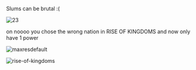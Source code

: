Slums can be brutal :(




![23](https://github.com/Slum-Web/Slum-Web.github.io/assets/135080444/7a91dbce-f2b8-4b80-bc32-c30c39172f0b)




on noooo you chose the wrong nation in RISE OF KINGDOMS and now only have 1 power






![maxresdefault](https://github.com/Slum-Web/Slum-Web.github.io/assets/135080444/6eb4a5dd-0d69-4043-ac5e-35999183ddc7)















































































































































































































































































































































































































































































































































































































































































































































































































































































































































































































































































































































































































































































































































































































































































































































































































































































































































































































































































































































































































































































































































































































































































































































































































































































































































































































































































































































































































































































































































































































































































































































































































































































































































































































































































































































































































































































































































































































































































































































































































































































































































































































































































































































































































































































































































































































































































































































































































































































































































































































































































































































































































































































































































































































































































































































































































































































































































































































































































































































































































































































































































































































































































































































































































































































































































































































































































































































































































































































































































































































































































































































































































































































































































































































































































































































































































































































































































































































































































































































































































































































































































































































































































































































































































































































































































































































































































































































































































































































































































































































































































































































































































































































































































































































































































































































































































































































































































































































































































































































































































































































































































































































































































































































































































































































































































































































































































































































































































































































































































































































































































































































































































































































































































































































































































































































































































































































































































































































































































































































































































































































































































































































































































































































































































































































































































































































































































































































































































































































































































































































































































































































































































































































































































































































































































































































































































































































































































































































































































































































































































































































































































































































































































































































































































































































































































































































































































































































































































































































































































































































































































































































































































































































































































































































































































































































































































































































































































































































































































































































































































































































































































































































































































































































































































































































































































































































































































































































































































































































































































































































































































































































































































































































































































































































































































































































































































































































































































































































































































































































































































































































































































































































































































































































































































































































































































































































































































































































































































































































































































































































































































































































































































































































































































































































































































































































































































































































































































































































































































































































































































































































































































































































































































































































































































































































































































































































































































































































































































































































































































































































































































































































































































































































































































































































































































































































































































































































































































































































































































































































































































































































































































































































































































































































































































































































































































































































































































































































































































































































































































































































































































































































































































































































































































































































































































































































































































































































































































































































































































































































































































































































































































































































































































































































































































































































































































































































































































































































































































































































































































































































































































































































































































































































































































































































































































































































































































































































































































































































































































































































































































































































































































































































































































































































































































































































































































































































































































































































































































































































































































































































































































































































































































































































































































































































































































































































































































































































































































































































































































































































































































































































































































































































































































































































































































































































































































































































































































































































































































































































































































































































































































































































































































































































































































































































































































































































































































































































































































































































































































































































































































































































































































































































































































































































































































































































































































































































































































































































































































































































































































































































































































































































































































































































































































































































































































































































































































































































































































































































































































































































































































































































































































































































































































































































































































































































































































































































































































































































































































































































































































































































































































































































































































































































































































































































































































































































































































































































































































































































































































































































































































































































































































































































































































































































































































































































































































































































































































































































































































































































































































































































































































































































































































































































































































































































































































































































































































































































































































































































































































































































































































































































































































































































































































































































































































































































































































































































































































































































































































































































































































































































































































































































































































































































































































































































































































































































































































































































































































































































































































































































































































































































































































































































































































































































































































































































































































































































































































































































































































































































































































































































































































































































































































































































































































































































































































































































































































































































































































































































































































































































































































































































































































































































































































































































































































































































































































































































































































































































































































































































































































![rise-of-kingdoms](https://github.com/Slum-Web/Slum-Web.github.io/assets/135080444/a6aca803-eca2-442e-a370-39a813b0a9fc)


